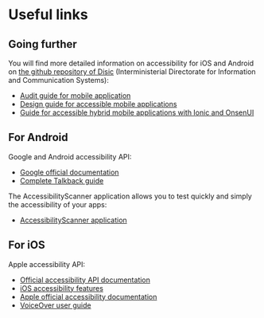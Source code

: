 # Useful links

<script>$(document).ready(function () {
    setBreadcrumb([{"label":"Useful links"}]);
});</script>

<span data-menuitem="links"></span>

## Going further
You will find more detailed information on accessibility for iOS and Android on [the github repository of Disic](https://github.com/DISIC/guide-mobile_app_dev_natif) (Interministerial Directorate for Information and Communication Systems):
- [Audit guide for mobile application](https://github.com/DISIC/guide-mobile_app_audit)
- [Design guide for accessible mobile applications](https://github.com/DISIC/guide-mobile_app_conception)
- [Guide for accessible hybrid mobile applications with Ionic and OnsenUI](https://github.com/DISIC/guide-mobile_app_dev_hybride)

## For Android
Google and Android accessibility API:
- [Google official documentation](https://developer.android.com/guide/topics/ui/accessibility/index.html)  
- [Complete Talkback guide](https://support.google.com/accessibility/android/answer/6283677?ref_topic=3529932)

The AccessibilityScanner application allows you to test quickly and simply the accessibility of your apps:
- [AccessibilityScanner application](https://play.google.com/store/apps/details?id=com.google.android.apps.accessibility.auditor)


## For iOS
Apple accessibility API:
- [Official accessibility API documentation](https://developer.apple.com/library/ios/documentation/UserExperience/Conceptual/iPhoneAccessibility/Introduction/Introduction.html)
- [iOS accessibility features](http://www.apple.com/accessibility/)
- [Apple official accessibility documentation](https://developer.apple.com/accessibility/ios/)
- [VoiceOver user guide](https://help.apple.com/iphone/9/#/iph3e2e415f)


<!--  This file is part of a11y-guidelines | Our vision of mobile & web accessibility guidelines and best practices, with valid/invalid examples.
 Copyright (C) 2016  Orange SA
 See the Creative Commons Legal Code Attribution-ShareAlike 3.0 Unported License for more details (LICENSE file). -->
